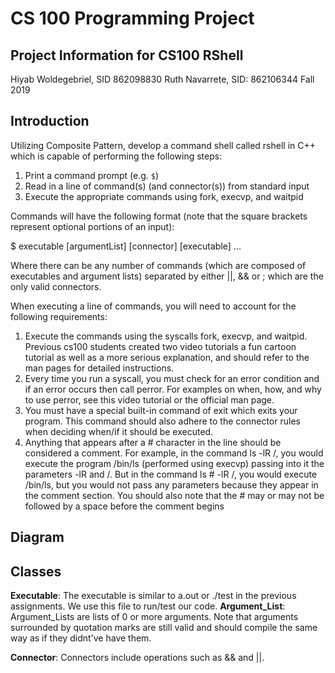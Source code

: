 # CS 100 Programming Project

## Project Information for CS100 RShell
Hiyab Woldegebriel, SID 862098830
Ruth Navarrete, SID: 862106344
Fall 2019

## Introduction
Utilizing Composite Pattern, develop a command shell called rshell in C++ which is capable of performing the following steps:

1. Print a command prompt (e.g. `$`)
1. Read in a line of command(s) (and connector(s)) from standard input
1. Execute the appropriate commands using fork, execvp, and waitpid

Commands will have the following format (note that the square brackets represent optional portions of an input):

$ executable [argumentList] [connector] [executable] ...

Where there can be any number of commands (which are composed of executables and argument lists) separated by either ||, && or ; which are the only valid connectors.

When executing a line of commands, you will need to account for the following requirements:

1. Execute the commands using the syscalls fork, execvp, and waitpid. Previous cs100 students created two video tutorials a fun cartoon tutorial as well as a more serious explanation, and should refer to the man pages for detailed instructions.
1. Every time you run a syscall, you must check for an error condition and if an error occurs then call perror. For examples on when, how, and why to use perror, see this video tutorial or the official man page.
1. You must have a special built-in command of exit which exits your program. This command should also adhere to the connector rules when deciding when/if it should be executed.
1. Anything that appears after a # character in the line should be considered a comment. For example, in the command ls -lR /, you would execute the program /bin/ls (performed using execvp) passing into it the parameters -lR and /. But in the command ls # -lR /, you would execute /bin/ls, but you would not pass any parameters because they appear in the comment section. You should also note that the # may or may not be followed by a space before the comment begins

## Diagram

## Classes
**Executable**: The executable is similar to a.out or ./test in the previous assignments. We use this file to run/test our code.
**Argument_List**: Argument_Lists are lists of 0  or more arguments. Note that arguments surrounded by quotation marks are still valid and should compile the same way as if they didnt've have them.

**Connector**: Connectors include operations such as && and ||.
